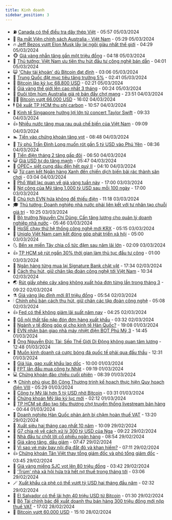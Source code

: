 ```yaml
---
title: Kinh doanh
sidebar_position: 3
---
```


<!-- vnexpress-kinh-doanh:START -->
- ⛽️ [Canada có thể điều tra dây thép Việt](https://vnexpress.net/canada-co-the-dieu-tra-day-thep-viet-4718595.html) - 05:57 05/03/2024
- 🐲 [Ra mắt Viện chính sách Australia - Việt Nam](https://vnexpress.net/ra-mat-vien-chinh-sach-australia-viet-nam-4718551.html) - 05:29 05/03/2024
- 🔥 [Jeff Bezos vượt Elon Musk lấy lại ngôi giàu nhất thế giới](https://vnexpress.net/jeff-bezos-vuot-elon-musk-lay-lai-ngoi-giau-nhat-the-gioi-4718537.html) - 04:29 05/03/2024
- 🐵 [Giá vàng nhẫn tăng gần một triệu đồng](https://vnexpress.net/gia-vang-nhan-nhay-vot-4718532.html) - 04:18 05/03/2024
- 🦅 [Thủ tướng: Việt Nam ưu tiên thu hút đầu tư công nghệ bán dẫn](https://vnexpress.net/thu-tuong-viet-nam-uu-tien-thu-hut-dau-tu-cong-nghe-ban-dan-4718506.html) - 04:01 05/03/2024
- 😺 [&#39;Cháy tài khoản&#39; dù Bitcoin đạt đỉnh](https://vnexpress.net/chay-tai-khoan-du-bitcoin-dat-dinh-4717923.html) - 03:06 05/03/2024
- 🤩 [Trung Quốc đặt mục tiêu tăng trưởng 5%](https://vnexpress.net/trung-quoc-dat-muc-tieu-tang-truong-5-4718426.html) - 02:41 05/03/2024
- 🌮 [Bitcoin lập kỷ lục 68.800 USD](https://vnexpress.net/bitcoin-lap-ky-luc-68-800-usd-4718473.html) - 02:21 05/03/2024
- 🧰 [Giá vàng thế giới lên cao nhất 3 tháng](https://vnexpress.net/gia-vang-the-gioi-len-cao-nhat-3-thang-4718389.html) - 00:24 05/03/2024
- 🤔 [Đuôi tôm hùm Australia giá rẻ bán đầy chợ mạng](https://vnexpress.net/duoi-tom-hum-australia-gia-re-ban-day-cho-mang-4718243.html) - 23:51 04/03/2024
- 🧑‍💻 [Bitcoin vượt 66.000 USD](https://vnexpress.net/bitcoin-vuot-66-000-usd-4718357.html) - 16:02 04/03/2024
- 🕴 [Đề xuất TP HCM thu phí carbon](https://vnexpress.net/de-xuat-tp-hcm-thu-phi-carbon-4718206.html) - 10:57 04/03/2024
- 🦩 [Kinh tế Singapore hưởng lợi lớn từ concert Taylor Swift](https://vnexpress.net/kinh-te-singapore-huong-loi-lon-tu-concert-taylor-swift-4718261.html) - 09:33 04/03/2024
- 👍 [Nhiều nước tăng mua rau quả chế biến của Việt Nam](https://vnexpress.net/nhieu-nuoc-tang-mua-rau-qua-che-bien-cua-viet-nam-4718022.html) - 09:09 04/03/2024
- 🏊 [Tiền vào chứng khoán tăng vọt](https://vnexpress.net/tien-vao-chung-khoan-tang-vot-4718249.html) - 08:48 04/03/2024
- 🤡 [Tỷ phú Trần Đình Long muốn rót gần 5 tỷ USD vào Phú Yên](https://vnexpress.net/ty-phu-tran-dinh-long-muon-rot-gan-5-ty-usd-vao-phu-yen-4718224.html) - 08:36 04/03/2024
- 👀 [Tiền điện tháng 2 tăng gấp đôi](https://vnexpress.net/tien-dien-thang-2-tang-gap-doi-4718053.html) - 06:50 04/03/2024
- 😺 [Giá USD tự do tăng mạnh](https://vnexpress.net/gia-usd-tu-do-tang-manh-4718129.html) - 05:47 04/03/2024
- 🦣 [OPEC+ siết cung dầu đến hết quý II](https://vnexpress.net/opec-siet-cung-dau-den-het-quy-ii-4718039.html) - 04:10 04/03/2024
- 😺 [Từ cam kết Ngân hàng Xanh đến chiến dịch biến bãi rác thành sân chơi](https://vnexpress.net/tu-cam-ket-ngan-hang-xanh-den-chien-dich-bien-bai-rac-thanh-san-choi-4706371.html) - 03:04 04/03/2024
- 💼 [Phố Wall lạc quan về giá vàng tuần này](https://vnexpress.net/pho-wall-lac-quan-ve-gia-vang-tuan-nay-4717907.html) - 17:00 03/03/2024
- 🤗 [Nợ công của Mỹ tăng 1.000 tỷ USD sau mỗi 100 ngày](https://vnexpress.net/no-cong-cua-my-tang-1-000-ty-usd-sau-moi-100-ngay-4717860.html) - 17:00 03/03/2024
- 👀 [Chủ tịch EVN hứa không để thiếu điện](https://vnexpress.net/chu-tich-evn-hua-khong-de-thieu-dien-4717889.html) - 11:18 03/03/2024
- 🎓 [Thủ tướng: Doanh nghiệp nhà nước phải liên kết với tư nhân tạo chuỗi giá trị](https://vnexpress.net/thu-tuong-doanh-nghiep-nha-nuoc-phai-lien-ket-voi-tu-nhan-tao-chuoi-gia-tri-4717883.html) - 10:25 03/03/2024
- 🗽 [Bộ trưởng Nguyễn Chí Dũng: Cần tăng lương cho quản lý doanh nghiệp nhà nước](https://vnexpress.net/bo-truong-nguyen-chi-dung-can-tang-luong-cho-quan-ly-doanh-nghiep-nha-nuoc-4717832.html) - 05:46 03/03/2024
- 🚀 [HoSE chạy thử hệ thống công nghệ mới KRX](https://vnexpress.net/hose-chay-thu-he-thong-cong-nghe-moi-krx-4717785.html) - 05:15 03/03/2024
- 🤗 [Uniqlo Việt Nam cam kết đóng góp phát triển xã hội](https://vnexpress.net/uniqlo-viet-nam-cam-ket-dong-gop-phat-trien-xa-hoi-4717903.html) - 05:00 03/03/2024
- 🌜 [Bến xe miền Tây chia cổ tức đậm sau năm lãi lớn](https://vnexpress.net/ben-xe-mien-tay-chia-co-tuc-dam-sau-nam-lai-lon-4717760.html) - 02:09 03/03/2024
- 👍 [TP HCM sẽ rút ngắn 30% thời gian làm thủ tục đầu tư công](https://vnexpress.net/tp-hcm-se-rut-ngan-30-thoi-gian-lam-thu-tuc-dau-tu-cong-4717691.html) - 01:00 03/03/2024
- 🤖 [Ngân hàng từng mua lại Signature Bank chật vật](https://vnexpress.net/ngan-hang-tung-mua-lai-signature-bank-chat-vat-4717672.html) - 17:34 02/03/2024
- 🫣 [Cách thu hút, giữ chân tập đoàn công nghệ tới Việt Nam](https://vnexpress.net/cach-thu-hut-giu-chan-tap-doan-cong-nghe-toi-viet-nam-4717628.html) - 10:34 02/03/2024
- 🌏 [Rút giấy phép cây xăng không xuất hóa đơn từng lần trong tháng 3](https://vnexpress.net/rut-giay-phep-cay-xang-khong-xuat-hoa-don-tung-lan-trong-thang-3-4717618.html) - 09:22 02/03/2024
- ⚗️ [Giá vàng lập đỉnh mới 81 triệu đồng](https://vnexpress.net/gia-vang-lap-dinh-moi-81-trieu-dong-4717568.html) - 05:54 02/03/2024
- 🕯 [Chính phủ bàn cách thu hút, giữ chân các tập đoàn công nghệ](https://vnexpress.net/chinh-phu-ban-cach-thu-hut-giu-chan-cac-tap-doan-cong-nghe-4717555.html) - 05:08 02/03/2024
- 👍 [Fed có thể không giảm lãi suất năm nay](https://vnexpress.net/fed-co-the-khong-giam-lai-suat-nam-nay-4717504.html) - 04:25 02/03/2024
- 🤠 [Gỗ nội thất tấp nập đón đơn hàng xuất khẩu](https://vnexpress.net/go-noi-that-tap-nap-don-don-hang-xuat-khau-4717288.html) - 03:32 02/03/2024
- 🌊 [Ngành y tế đóng góp gì cho kinh tế Hàn Quốc?](https://vnexpress.net/nganh-y-te-dong-gop-gi-cho-kinh-te-han-quoc-4717405.html) - 19:08 01/03/2024
- 🌈 [EVN nhận bàn giao nhà máy nhiệt điện BOT Phú Mỹ 3](https://vnexpress.net/evn-nhan-ban-giao-nha-may-nhiet-dien-bot-phu-my-3-4717394.html) - 14:45 01/03/2024
- 🥳 [Ông Nguyễn Đức Tài: Sếp Thế Giới Di Động không quan tâm lương](https://vnexpress.net/ong-nguyen-duc-tai-sep-the-gioi-di-dong-khong-quan-tam-luong-4717363.html) - 12:48 01/03/2024
- 🐻 [Muốn kinh doanh cá cược bóng đá quốc tế phải qua đấu thầu](https://vnexpress.net/muon-kinh-doanh-ca-cuoc-bong-da-quoc-te-phai-qua-dau-thau-4717375.html) - 12:31 01/03/2024
- 💫 [Giá lúa, gạo xuất khẩu lao dốc](https://vnexpress.net/gia-lua-gao-xuat-khau-lao-doc-4717150.html) - 10:00 01/03/2024
- 🤩 [FPT lần đầu mua công ty Nhật](https://vnexpress.net/fpt-lan-dau-mua-cong-ty-nhat-4717173.html) - 09:19 01/03/2024
- 💻 [Chứng khoán đảo chiều cuối phiên](https://vnexpress.net/chung-khoan-dao-chieu-cuoi-phien-4717200.html) - 08:39 01/03/2024
- ⚗️ [Chính phủ giục Bộ Công Thương trình kế hoạch thực hiện Quy hoạch điện VIII](https://vnexpress.net/chinh-phu-giuc-bo-cong-thuong-trinh-ke-hoach-thuc-hien-quy-hoach-dien-viii-4717098.html) - 05:29 01/03/2024
- 🌈 [Công ty Mỹ lãi hơn 5 tỷ USD nhờ Bitcoin](https://vnexpress.net/cong-ty-my-lai-hon-5-ty-usd-nho-bitcoin-4716962.html) - 03:31 01/03/2024
- 🌝 [Chứng khoán Mỹ lập kỷ lục mới](https://vnexpress.net/chung-khoan-my-lap-ky-luc-moi-4716942.html) - 02:12 01/03/2024
- 🥸 [TP HCM sẽ đào tạo tiểu thương chợ truyền thống livestream bán hàng](https://vnexpress.net/tp-hcm-se-dao-tao-tieu-thuong-cho-truyen-thong-livestream-ban-hang-4716843.html) - 00:44 01/03/2024
- 🦆 [Doanh nghiệp Hàn Quốc phản ánh bị chậm hoàn thuế VAT](https://vnexpress.net/doanh-nghiep-fdi-han-quoc-4716854.html) - 13:20 29/02/2024
- 🌋 [Xuất siêu hai tháng cao nhất 10 năm](https://vnexpress.net/xuat-sieu-hai-thang-cao-nhat-10-nam-4716767.html) - 10:09 29/02/2024
- 🦍 [G7 chia rẽ về cách xử lý 300 tỷ USD của Nga](https://vnexpress.net/g7-chia-re-ve-cach-xu-ly-300-ty-usd-cua-nga-4716654.html) - 09:22 29/02/2024
- 🤔 [Nhà đầu tư chốt lời cổ phiếu ngân hàng](https://vnexpress.net/nha-dau-tu-chot-loi-co-phieu-ngan-hang-4716768.html) - 08:54 29/02/2024
- 🧰 [Giá xăng tăng, dầu giảm](https://vnexpress.net/gia-xang-moi-nhat-hom-nay-29-2-4716724.html) - 07:47 29/02/2024
- 🌝 [Vì sao vé máy bay nội địa đắt đỏ và khan hiếm?](https://vnexpress.net/vi-sao-ve-may-bay-noi-dia-dat-do-va-khan-hiem-4716599.html) - 07:11 29/02/2024
- 👍 [Chứng khoán Tân Việt thay tổng giám đốc và phó tổng giám đốc](https://vnexpress.net/chung-khoan-tan-viet-thay-tong-giam-doc-va-pho-tong-giam-doc-4716604.html) - 03:45 29/02/2024
- 🗽 [Giá vàng miếng SJC vọt lên 80 triệu đồng](https://vnexpress.net/gia-vang-mieng-bien-dong-manh-292-4716611.html) - 03:42 29/02/2024
- 🐎 [&#39;Trùm&#39; nhà xã hội hứa trả hết nợ thuế trong tháng tới](https://vnexpress.net/trum-nha-xa-hoi-hua-tra-het-no-thue-trong-thang-toi-4716581.html) - 03:06 29/02/2024
- 🪄 [Xuất khẩu cà phê có thể vượt tỷ USD hai tháng đầu năm](https://vnexpress.net/xuat-khau-ca-phe-co-the-vuot-ty-usd-hai-thang-dau-nam-4716535.html) - 02:32 29/02/2024
- 🎊 [El Salvador có thể lãi hơn 40 triệu USD từ Bitcoin](https://vnexpress.net/el-salvador-co-the-lai-hon-40-trieu-usd-tu-bitcoin-4716526.html) - 01:30 29/02/2024
- 🗽 [Bộ Tài chính bác đề xuất doanh thu bán hàng 300 triệu đồng mới nộp thuế VAT](https://vnexpress.net/bo-tai-chinh-bac-de-xuat-doanh-thu-ban-hang-300-trieu-dong-moi-nop-thue-vat-4716481.html) - 17:02 28/02/2024
- 🦩 [Bitcoin vượt 60.000 USD](https://vnexpress.net/bitcoin-vuot-60-000-usd-4716468.html) - 15:10 28/02/2024<!-- vnexpress-kinh-doanh:END -->
